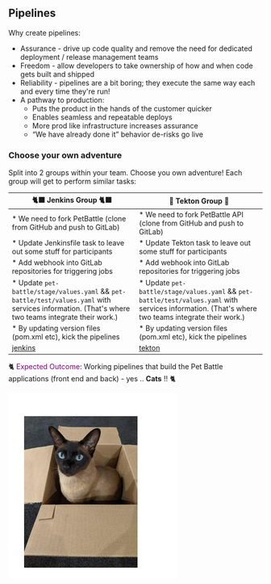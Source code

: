 ## Pipelines

Why create pipelines:
* Assurance - drive up code quality and remove the need for dedicated deployment / release management teams
* Freedom - allow developers to take ownership of how and when code gets built and shipped
* Reliability - pipelines are a bit boring; they execute the same way each and every time they're run!
* A pathway to production:
  * Puts the product in the hands of the customer quicker
  * Enables seamless and repeatable deploys
  * More prod like infrastructure increases assurance
  * “We have already done it” behavior de-risks go live

### Choose your own adventure
Split into 2 groups within your team. Choose you own adventure! Each group will get to perform similar tasks:

| 🐈‍⬛ **Jenkins Group** 🐈‍⬛  |  🐅 **Tekton Group** 🐅 |
|-----------------------|----------------------------|
| * We need to fork PetBattle (clone from GitHub and push to GitLab) | * We need to fork PetBattle API (clone from GitHub and push to GitLab) |
| * Update Jenkinsfile task to leave out some stuff for participants | * Update Tekton task to leave out some stuff for participants |
| * Add webhook into GitLab repositories for triggering jobs | * Add webhook into GitLab repositories for triggering jobs |
| * Update `pet-battle/stage/values.yaml` && `pet-battle/test/values.yaml` with services information. (That's where two teams integrate their work.) | * Update `pet-battle/stage/values.yaml` && `pet-battle/test/values.yaml` with services information. (That's where two teams integrate their work.) 
| * By updating version files (pom.xml etc), kick the pipelines | * By updating version files (pom.xml etc), kick the pipelines |
| [jenkins](2-attack-of-the-pipelines/3a-jenkins.md) | [tekton](2-attack-of-the-pipelines/3b-tekton.md) |


🐈 <span style="color:purple;" >Expected Outcome</span>: Working pipelines that build the Pet Battle applications (front end and back) - yes .. **Cats** !! 🐈

![daisy-cat.png](images/daisy-cat.png)

